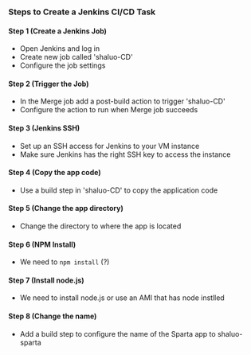 ### Steps to Create a Jenkins CI/CD Task

#### Step 1  (Create a Jenkins Job)

- Open Jenkins and log in
- Create new job called 'shaluo-CD'
- Configure the job settings

#### Step 2 (Trigger the Job)

- In the Merge job add a post-build action to trigger 'shaluo-CD'
- Configure the action to run when Merge job succeeds

#### Step 3 (Jenkins SSH)

- Set up an SSH access for Jenkins to your VM instance
- Make sure Jenkins has the right SSH key to access the instance

#### Step 4 (Copy the app code)

- Use a build step in 'shaluo-CD' to copy the application code 

#### Step 5 (Change the app directory)

- Change the directory to where the app is located

#### Step 6 (NPM Install)

- We need to `npm install`  (?)

#### Step 7 (Install node.js)

- We need to install node.js or use an AMI that has node instlled

#### Step 8 (Change the name)

- Add a build step to configure the name of the Sparta app to shaluo-sparta

























































